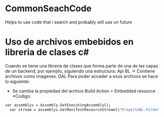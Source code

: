 # CommonSeachCode
Helps to use code that i search and probably will use un future


# Uso de archivos embebidos en libreria de clases c#
Cuando se tiene una librería de clases que forma parte de una de las capas de un backend, por ejemplo, siguiendo una estructura:
  Api
    BL  -> Contiene archivos como imagenes.
    DAL
Para poder acceder a esos archivos se hace lo siguiente:
  * Se cambia la propiedad del archivo Build Action = Embedded resource 
  *Codigo:
  ```sh
  var assemblys = Assembly.GetExecutingAssembly();
    var stream = assemblys.GetManifestResourceStream($"ProyectoBL.Folder.Imagen.logo.png");
  ```
  
